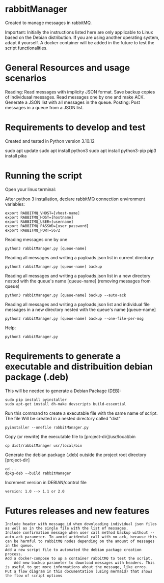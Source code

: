# rabbitManager
Created to manage messages in rabbitMQ.

Important: Initially the instructions listed here are only applicable to Linux based on the Debian distribution. If you are using another operating system, adapt it yourself. A docker container will be added in the future to test the script functionalities.


# General Resources and usage scenarios
Reading:
    Read messages with implicity JSON format.
    Save backup copies of individuaal messages.
    Read messages one by one and make ACK.
    Generate a JSON list with all messages in the queue.
Posting:
    Post messages in a queue from a JSON list.


# Requirements to develop and test
Created and tested in Python version 3.10.12

sudo apt update
sudo apt install python3
sudo apt install python3-pip
pip3 install pika

# Running the script

Open your linux terminal:

After python 3 installation, declare rabbitMQ connection environment variables:

    export RABBITMQ_VHOST=[vhost-name]
    export RABBITMQ_HOST=[hostname]
    export RABBITMQ_USER=[username]
    export RABBITMQ_PASSWD=[user_password]
    export RABBITMQ_PORT=5672

Reading messages one by one

    python3 rabbitManager.py [queue-name]

Reading all messages and writing a payloads.json list in current directory:

    python3 rabbitManager.py [queue-name] backup

Reading all messages and writing a payloads.json list in a new directory nested with the queue's name [queue-name] (removing messages from queue)

    python3 rabbitManager.py [queue-name] backup --auto-ack

Reading all messages and writing a payloads.json list and individual file messages in a new directory nested with the queue's name [queue-name]

    python3 rabbitManager.py [queue-name] backup --one-file-per-msg


Help:

    python3 rabbitManager.py

# Requirements to generate a executable and distribuition debian package (.deb)
This will be needed to generate a Debian Package (DEB):

    sudo pip install pyinstaller
    sudo apt-get install dh-make devscripts build-essential

Run this command to create a executable file with the same name of script. The file Will be created in a nested directory called "dist"

    pyinstaller --onefile rabbitManager.py

Copy (or rewrite) the executable file to [project-dir]/usr/local/bin

    cp dist/rabbitManager usr/local/bin    

Generate the debian package (.deb) outside the project root directory [project-dir]

    cd ..
    dpkg-deb --build rabbitManager

Increment version in DEBIAN/control file

    version: 1.0 --> 1.1 or 2.0


# Futures releases and new features

	Include header with message_id when downloading individual json files as well as in the single file with the list of messages.
	Include confirmation message when user call method backup without --auto-ack parameter. To avoid acidental call with no ack, because this can be harmful to rabbitMQ nodes depending on the amount of messages in the queue.
	Add a new script file to automated the debian package creation process.
	Add a docker-compose to up a container rabbitMQ to test the script.
        Add new backup parameter to download messages with headers. This is useful to get more informations about the message, like erros.
	Put a flow diagram in this documentation (using mermaid) that shows the flow of script options
